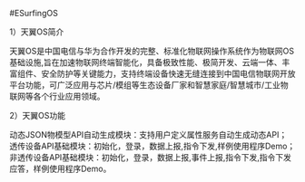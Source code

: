 #ESurfingOS

1）天翼OS简介

天翼OS是中国电信与华为合作开发的完整、标准化物联网操作系统作为物联网OS基础设施,旨在加速物联网终端智能化，具备极致性能、极简开发、云端一体、丰富组件、安全防护等关键能力，支持终端设备快速无缝连接到中国电信物联网开放平台功能，可广泛应用与芯片/模组等生态设备厂家和智慧家庭/智慧城市/工业物联网等各个行业应用领域。

2）天翼OS功能

动态JSON物模型API自动生成模块：支持用户定义属性服务自动生成动态API；<br/>
透传设备API基础模块：初始化，登录，数据上报,指令下发,样例使用程序Demo；
非透传设备API基础模块：初始化，登录，数据上报,事件上报,指令下发,指令下发应答，样例使用程序Demo。

